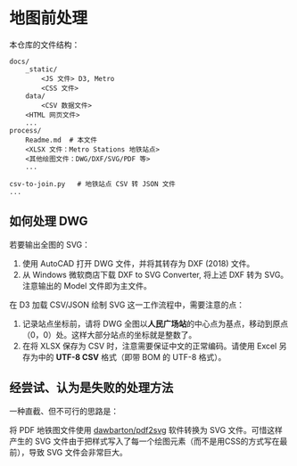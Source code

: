 # 地图前处理

本仓库的文件结构：

```
docs/
    _static/
        <JS 文件> D3, Metro
        <CSS 文件>
    data/
        <CSV 数据文件> 
    <HTML 网页文件>
    ...
process/
    Readme.md  # 本文件
    <XLSX 文件：Metro Stations 地铁站点>
    <其他绘图文件：DWG/DXF/SVG/PDF 等>
    ...

csv-to-join.py   # 地铁站点 CSV 转 JSON 文件 
...    
```

## 如何处理 DWG

若要输出全图的 SVG：

1. 使用 AutoCAD 打开 DWG 文件，并将其转存为 DXF (2018) 文件。
2. 从 Windows 微软商店下载 DXF to SVG Converter, 将上述 DXF 转为 SVG。注意输出的 Model 文件即为主文件。

在 D3 加载 CSV/JSON 绘制 SVG 这一工作流程中，需要注意的点：

1. 记录站点坐标前，请将 DWG 全图以**人民广场站**的中心点为基点，移动到原点（0，0）处。这样大部分站点的坐标就是整数了。
2. 在将 XLSX 保存为 CSV 时，注意需要保证中文的正常编码。请使用 Excel 另存为中的 **UTF-8 CSV** 格式（即带 BOM 的 UTF-8 格式）。

## 经尝试、认为是失败的处理方法

一种直截、但不可行的思路是：

将 PDF 地铁图文件使用 [dawbarton/pdf2svg](https://github.com/dawbarton/pdf2svg) 软件转换为 SVG 文件。可惜这样产生的 SVG 文件由于把样式写入了每一个绘图元素（而不是用CSS的方式写在最前），导致 SVG 文件会非常巨大。
